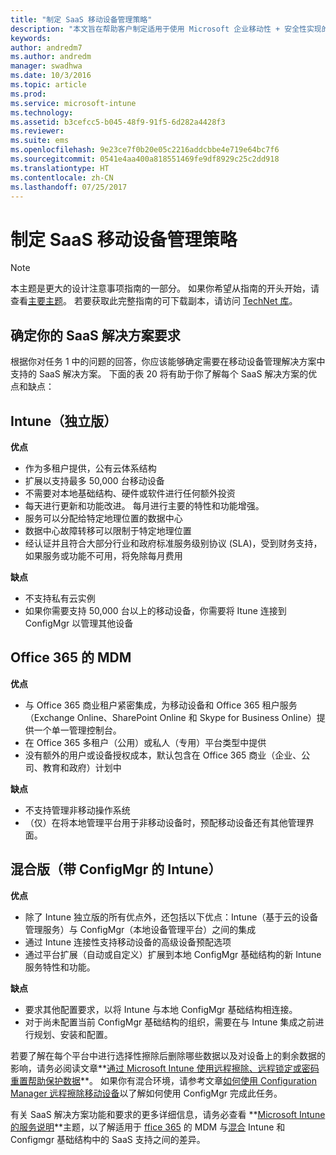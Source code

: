 ```yaml
---
title: "制定 SaaS 移动设备管理策略"
description: "本文旨在帮助客户制定适用于使用 Microsoft 企业移动性 + 安全性实现的移动设备管理的服务型软件策略。"
keywords: 
author: andredm7
ms.author: andredm
manager: swadhwa
ms.date: 10/3/2016
ms.topic: article
ms.prod: 
ms.service: microsoft-intune
ms.technology: 
ms.assetid: b3cefcc5-b045-48f9-91f5-6d282a4428f3
ms.reviewer: 
ms.suite: ems
ms.openlocfilehash: 9e23ce7f0b20e05c2216addcbbe4e719e64bc7f6
ms.sourcegitcommit: 0541e4aa400a818551469fe9df8929c25c2dd918
ms.translationtype: HT
ms.contentlocale: zh-CN
ms.lasthandoff: 07/25/2017
---
```

# <a name="develop-saas-mobile-device-management-strategy"></a>制定 SaaS 移动设备管理策略

>[!NOTE]
>本主题是更大的设计注意事项指南的一部分。 如果你希望从指南的开头开始，请查看[主要主题](mdm-design-considerations-guide.md)。 若要获取此完整指南的可下载副本，请访问 [TechNet 库](https://gallery.technet.microsoft.com/Mobile-Device-Management-7d401582)。

## <a name="identify-your-saas-solution-requirements"></a>确定你的 SaaS 解决方案要求

根据你对任务 1 中的问题的回答，你应该能够确定需要在移动设备管理解决方案中支持的 SaaS 解决方案。 下面的表 20 将有助于你了解每个 SaaS 解决方案的优点和缺点：

## <a name="intune-standalone"></a>Intune（独立版）

**优点**

- 作为多租户提供，公有云体系结构
- 扩展以支持最多 50,000 台移动设备
- 不需要对本地基础结构、硬件或软件进行任何额外投资
- 每天进行更新和功能改进。 每月进行主要的特性和功能增强。
- 服务可以分配给特定地理位置的数据中心
- 数据中心故障转移可以限制于特定地理位置
- 经认证并且符合大部分行业和政府标准服务级别协议 (SLA)，受到财务支持，如果服务或功能不可用，将免除每月费用

**缺点**

- 不支持私有云实例
- 如果你需要支持 50,000 台以上的移动设备，你需要将 Itune 连接到 ConfigMgr 以管理其他设备

## <a name="mdm-for-office-365"></a>Office 365 的 MDM

**优点**

- 与 Office 365 商业租户紧密集成，为移动设备和 Office 365 租户服务（Exchange Online、SharePoint Online 和 Skype for Business Online）提供一个单一管理控制台。
- 在 Office 365 多租户（公用）或私人（专用）平台类型中提供
- 没有额外的用户或设备授权成本，默认包含在 Office 365 商业（企业、公司、教育和政府）计划中

**缺点**

- 不支持管理非移动操作系统
- （仅）在将本地管理平台用于非移动设备时，预配移动设备还有其他管理界面。

## <a name="hybrid-intune-with-configmgr"></a>混合版（带 ConfigMgr 的 Intune）

**优点**

- 除了 Intune 独立版的所有优点外，还包括以下优点：Intune（基于云的设备管理服务）与 ConfigMgr（本地设备管理平台）之间的集成
- 通过 Intune 连接性支持移动设备的高级设备预配选项
- 通过平台扩展（自动或自定义）扩展到本地 ConfigMgr 基础结构的新 Intune 服务特性和功能。

**缺点**

- 要求其他配置要求，以将 Intune 与本地 ConfigMgr 基础结构相连接。
- 对于尚未配置当前 ConfigMgr 基础结构的组织，需要在与 Intune 集成之前进行规划、安装和配置。

若要了解在每个平台中进行选择性擦除后删除哪些数据以及对设备上的剩余数据的影响，请务必阅读文章**[通过 Microsoft Intune 使用远程擦除、远程锁定或密码重置帮助保护数据](https://technet.microsoft.com/library/jj676679.aspx)**。 如果你有混合环境，请参考文章[如何使用 Configuration Manager 远程擦除移动设备](https://technet.microsoft.com/library/dn956981.aspx)以了解如何使用 ConfigMgr 完成此任务。

有关 SaaS 解决方案功能和要求的更多详细信息，请务必查看 **[Microsoft Intune 的服务说明](https://technet.microsoft.com/library/dn600286.aspx)**主题，以了解适用于 [ ffice 365](https://technet.microsoft.com/library/faa7d8e5-645d-4d59-839c-c8d4c1869e4a(v=technet.10).aspx) 的 MDM 与[混合](https://technet.microsoft.com/library/jj884158.aspx) Intune 和 Configmgr 基础结构中的 SaaS 支持之间的差异。
